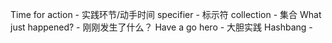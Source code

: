 Time for action - 实践环节/动手时间
specifier - 标示符
collection - 集合
What just happened? - 刚刚发生了什么？
Have a go hero - 大胆实践
Hashbang -
